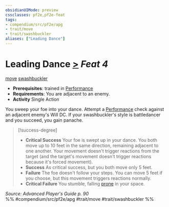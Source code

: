 ```yaml
---
obsidianUIMode: preview
cssclasses: pf2e,pf2e-feat
tags:
- compendium/src/pf2e/apg
- trait/move
- trait/swashbuckler
aliases: ["Leading Dance"]
---
```

# Leading Dance  [>](rules/core-rulebook/chapter-9-playing-the-game.md#Actions "Single Action") *Feat 4*  
[move](rules/traits/move.md "Move Combat Trait")  [swashbuckler](rules/traits/swashbuckler-apg.md "Swashbuckler Class Trait")  

- **Prerequisites**: trained in [Performance](compendium/skills.md#Performance)
- **Requirements**: You are adjacent to an enemy.
- **Activity** Single Action

You sweep your foe into your dance. Attempt a [Performance](compendium/skills.md#Performance) check against an adjacent enemy's Will DC. If your swashbuckler's style is battledancer and you succeed, you gain panache.

> [!success-degree] 
> - **Critical Success** Your foe is swept up in your dance. You both move up to 10 feet in the same direction, remaining adjacent to one another. Your movement doesn't trigger reactions from the target (and the target's movement doesn't trigger reactions because it's forced movement).
> - **Success** As critical success, but you both move only 5 feet.
> - **Failure** The foe doesn't follow your steps. You can move 5 feet if you choose, but this movement triggers reactions normally.
> - **Critical Failure** You stumble, falling [prone](rules/conditions.md#Prone) in your space.

*Source: Advanced Player's Guide p. 90*  
%% #compendium/src/pf2e/apg #trait/move #trait/swashbuckler %%